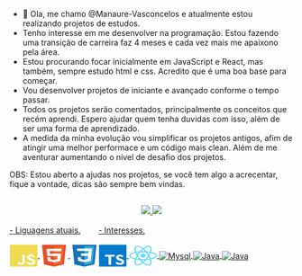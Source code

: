 - 👋 Ola, me chamo @Manaure-Vasconcelos e atualmente estou realizando projetos de estudos.
- Tenho interesse em me desenvolver na programação. Estou fazendo uma transição de carreira faz 4 meses e cada vez mais me apaixono pela área.
- Estou procurando focar inicialmente em JavaScript e React, mas também, sempre estudo html e css. Acredito que é uma boa base para começar.
- Vou desenvolver projetos de iniciante e avançado conforme o tempo passar.
- Todos os projetos serão comentados, principalmente os conceitos que recém aprendi. Espero ajudar quem tenha duvidas com isso, além de ser uma forma de aprendizado.
- A medida da minha evolução vou simplificar os projetos antigos, afim de atingir uma melhor performace e um código mais clean. Além de me aventurar aumentando o nível de desafio dos projetos.

OBS: Estou aberto a ajudas nos projetos, se você tem algo a acrecentar, fique a vontade, dicas são sempre bem vindas.

##

<div style="" align="center" justify-content="space-between">
  <a href="https://github.com/Manaure-Vasconcelos">
  <img height="180em" src="https://github-readme-stats.vercel.app/api?username=Manaure-Vasconcelos&show_icons=true&theme=dracula&include_all_commits=true">
  <img heigth="180em" src="https://github-readme-stats.vercel.app/api/top-langs/?username=Manaure-Vasconcelos&layout=compact&langs_count=16&theme=dracula">
</div><br>

<div style="display: flex" >
  
<div>
  - Liguagens atuais. <br><br>
  <img align="center" alt="Js" height="40" width="50" src="https://raw.githubusercontent.com/devicons/devicon/master/icons/javascript/javascript-plain.svg">
  <img align="center" alt="HTML" height="40" width="50" src="https://raw.githubusercontent.com/devicons/devicon/master/icons/html5/html5-original.svg">
  <img align="center" alt="CSS" height="40" width="50" src="https://raw.githubusercontent.com/devicons/devicon/master/icons/css3/css3-original.svg">
</div><br>

<div>
  - Interesses. <br><br>
  <img align="center" alt="Ts" height="40" width="50" src="https://raw.githubusercontent.com/devicons/devicon/master/icons/typescript/typescript-plain.svg">
  <img align="center" alt="React" height="40" width="50" src="https://raw.githubusercontent.com/devicons/devicon/master/icons/react/react-original.svg">
  <img align="center" alt="Mysql" height="40" width="90"  src="https://img.shields.io/badge/MySQL-005C84?style=for-the-badge&logo=mysql&logoColor=white">
  <img align="center" alt="Java" height="40" width="90" src="https://img.shields.io/badge/Java-ED8B00?style=for-the-badge&logo=openjdk&logoColor=white">
  <img align="center" alt="Java" height="40" width="90" src="https://img.shields.io/badge/MongoDB-4EA94B?style=for-the-badge&logo=mongodb&logoColor=white">
</div>
</div>
